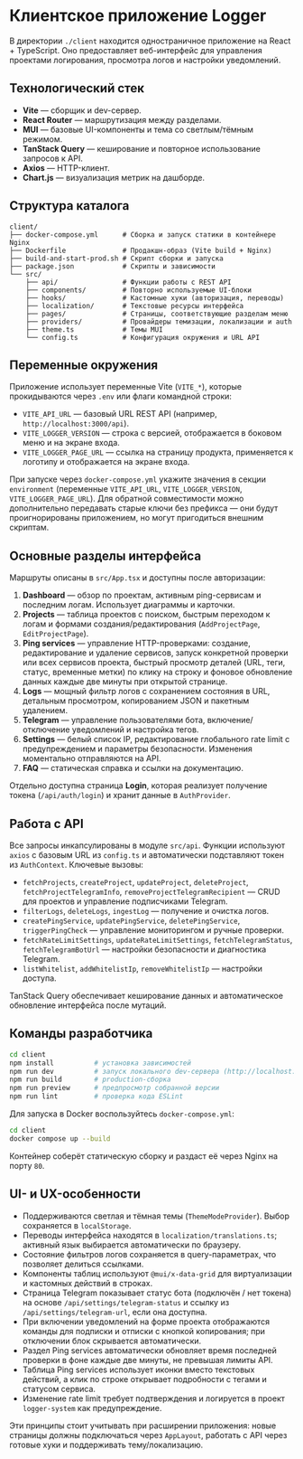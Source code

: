 # Клиентское приложение Logger

В директории `./client` находится одностраничное приложение на React + TypeScript. Оно предоставляет веб-интерфейс для управления проектами логирования, просмотра логов и настройки уведомлений.

## Технологический стек

- **Vite** — сборщик и dev-сервер.
- **React Router** — маршрутизация между разделами.
- **MUI** — базовые UI-компоненты и тема со светлым/тёмным режимом.
- **TanStack Query** — кеширование и повторное использование запросов к API.
- **Axios** — HTTP-клиент.
- **Chart.js** — визуализация метрик на дашборде.

## Структура каталога

```text
client/
├── docker-compose.yml      # Сборка и запуск статики в контейнере Nginx
├── Dockerfile              # Продакшн-образ (Vite build + Nginx)
├── build-and-start-prod.sh # Скрипт сборки и запуска
├── package.json            # Скрипты и зависимости
└── src/
    ├── api/                # Функции работы с REST API
    ├── components/         # Повторно используемые UI-блоки
    ├── hooks/              # Кастомные хуки (авторизация, переводы)
    ├── localization/       # Текстовые ресурсы интерфейса
    ├── pages/              # Страницы, соответствующие разделам меню
    ├── providers/          # Провайдеры темизации, локализации и auth
    ├── theme.ts            # Темы MUI
    └── config.ts           # Конфигурация окружения и URL API
```

## Переменные окружения

Приложение использует переменные Vite (`VITE_*`), которые прокидываются через `.env` или флаги командной строки:

- `VITE_API_URL` — базовый URL REST API (например, `http://localhost:3000/api`).
- `VITE_LOGGER_VERSION` — строка с версией, отображается в боковом меню и на экране входа.
- `VITE_LOGGER_PAGE_URL` — ссылка на страницу продукта, применяется к логотипу и отображается на экране входа.

При запуске через `docker-compose.yml` укажите значения в секции `environment` (переменные `VITE_API_URL`, `VITE_LOGGER_VERSION`, `VITE_LOGGER_PAGE_URL`). Для обратной совместимости можно дополнительно передавать старые ключи без префикса — они будут проигнорированы приложением, но могут пригодиться внешним скриптам.

## Основные разделы интерфейса

Маршруты описаны в `src/App.tsx` и доступны после авторизации:

1. **Dashboard** — обзор по проектам, активным ping-сервисам и последним логам. Использует диаграммы и карточки.
2. **Projects** — таблица проектов с поиском, быстрым переходом к логам и формами создания/редактирования (`AddProjectPage`, `EditProjectPage`).
3. **Ping services** — управление HTTP-проверками: создание, редактирование и удаление сервисов, запуск конкретной проверки или всех сервисов проекта, быстрый просмотр деталей (URL, теги, статус, временные метки) по клику на строку и фоновое обновление данных каждые две минуты при открытой странице.
4. **Logs** — мощный фильтр логов с сохранением состояния в URL, детальным просмотром, копированием JSON и пакетным удалением.
5. **Telegram** — управление пользователями бота, включение/отключение уведомлений и настройка тегов.
6. **Settings** — белый список IP, редактирование глобального rate limit с предупреждением и параметры безопасности. Изменения моментально отправляются на API.
7. **FAQ** — статическая справка и ссылки на документацию.

Отдельно доступна страница **Login**, которая реализует получение токена (`/api/auth/login`) и хранит данные в `AuthProvider`.

## Работа с API

Все запросы инкапсулированы в модуле `src/api`. Функции используют `axios` с базовым URL из `config.ts` и автоматически подставляют токен из `AuthContext`. Ключевые вызовы:

- `fetchProjects`, `createProject`, `updateProject`, `deleteProject`, `fetchProjectTelegramInfo`, `removeProjectTelegramRecipient` — CRUD для проектов и управление подписчиками Telegram.
- `filterLogs`, `deleteLogs`, `ingestLog` — получение и очистка логов.
- `createPingService`, `updatePingService`, `deletePingService`, `triggerPingCheck` — управление мониторингом и ручные проверки.
- `fetchRateLimitSettings`, `updateRateLimitSettings`, `fetchTelegramStatus`, `fetchTelegramBotUrl` — настройки безопасности и диагностика Telegram.
- `listWhitelist`, `addWhitelistIp`, `removeWhitelistIp` — настройки доступа.

TanStack Query обеспечивает кеширование данных и автоматическое обновление интерфейса после мутаций.

## Команды разработчика

```bash
cd client
npm install          # установка зависимостей
npm run dev          # запуск локального dev-сервера (http://localhost:5173)
npm run build        # production-сборка
npm run preview      # предпросмотр собранной версии
npm run lint         # проверка кода ESLint
```

Для запуска в Docker воспользуйтесь `docker-compose.yml`:

```bash
cd client
docker compose up --build
```

Контейнер соберёт статическую сборку и раздаст её через Nginx на порту `80`.

## UI- и UX-особенности

- Поддерживаются светлая и тёмная темы (`ThemeModeProvider`). Выбор сохраняется в `localStorage`.
- Переводы интерфейса находятся в `localization/translations.ts`; активный язык выбирается автоматически по браузеру.
- Состояние фильтров логов сохраняется в query-параметрах, что позволяет делиться ссылками.
- Компоненты таблиц используют `@mui/x-data-grid` для виртуализации и кастомных действий в строках.
- Страница Telegram показывает статус бота (подключён / нет токена) на основе `/api/settings/telegram-status` и ссылку из `/api/settings/telegram-url`, если она доступна.
- При включении уведомлений на форме проекта отображаются команды для подписки и отписки с кнопкой копирования; при отключении блок скрывается автоматически.
- Раздел Ping services автоматически обновляет время последней проверки в фоне каждые две минуты, не превышая лимиты API.
- Таблица Ping services использует иконки вместо текстовых действий, а клик по строке открывает подробности с тегами и статусом сервиса.
- Изменение rate limit требует подтверждения и логируется в проект `logger-system` как предупреждение.

Эти принципы стоит учитывать при расширении приложения: новые страницы должны подключаться через `AppLayout`, работать с API через готовые хуки и поддерживать тему/локализацию.
